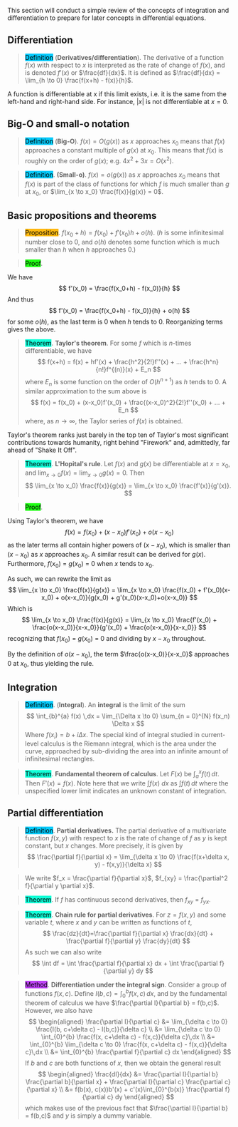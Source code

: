 This section will conduct a simple review of the concepts of integration and differentiation to prepare for later concepts in differential equations.

## Differentiation
> <span style="background-color: #03cafc; color: black;">Definition</span> (**Derivatives/differentiation**).
The derivative of a function $f(x)$ with respect to $x$ is interpreted as the rate of change of $f(x)$, and is denoted $f'(x)$ or $\frac{df}{dx}$.
It is defined as $\frac{df}{dx} = \lim_{h \to 0} \frac{f(x+h) - f(x)}{h}$.

A function is differentiable at x if this limit exists, i.e. it is the same from the left-hand and right-hand side. For instance, $|x|$ is not differentiable at $x = 0$.

## Big-O and small-o notation

> <span style="background-color: #03cafc; color: black;">Definition</span> (**Big-O**). $f(x) = O(g(x))$ as $x$ approaches $x_0$ means that $f(x)$ approaches a constant multiple of $g(x)$ at $x_0$. This means that $f(x)$ is roughly on the order of $g(x)$; e.g. $4x^2 + 3x = O(x^2)$.


> <span style="background-color: #03cafc; color: black;">Definition</span>. **(Small-o)**. $f(x) = o(g(x))$ as $x$ approaches $x_0$ means that $f(x)$ is part of the class of functions for which $f$ is much smaller than $g$ at $x_0$, or $\lim_{x \to x_0} \frac{f(x)}{g(x)} = 0$.

## Basic propositions and theorems

> <span style="background-color: #ffb812; color: black;">Proposition</span>. $f(x_0 + h) = f(x_0) +  f'(x_0)h + o(h)$. ($h$ is some infinitesimal number close to 0, and $o(h)$ denotes some function which is much smaller than $h$ when $h$ approaches 0.)

> <span style="background-color: #1eff12; color: black;">Proof</span>.

We have
$$
    f'(x_0) =  \frac{f(x_0+h) - f(x_0)}{h}
$$
And thus   
$$
    f'(x_0) = \frac{f(x_0+h) - f(x_0)}{h} + o(h)
$$
for some $o(h)$, as the last term is 0 when $h$ tends to 0. Reorganizing terms gives the above.

> <span style="background-color: #12ffd7; color: black;">Theorem</span>. **Taylor's theorem**. For some $f$ which is $n$-times differentiable, we have
$$
    f(x+h) = f(x) + hf'(x) + \frac{h^2}{2!}f''(x) + ... + \frac{h^n}{n!}f^{(n)}(x) + E_n
$$
> where $E_n$ is some function on the order of $O(h^{n+1})$ as $h$ tends to 0. A similar approximation to the sum above is
$$
f(x) = f(x_0) + (x-x_0)f'(x_0) + \frac{(x-x_0)^2}{2!}f''(x_0) + ... + E_n
$$
where, as $n \to \infty$, the Taylor series of $f(x)$ is obtained.

Taylor's theorem ranks just barely in the top ten of Taylor's most significant contributions towards humanity, right behind "Firework" and, admittedly, far ahead of "Shake It Off".

> <span style="background-color: #12ffd7; color: black;">Theorem</span>. **L'Hopital's rule**. Let $f(x)$ and $g(x)$ be differentiable at $x = x_0$, and $\lim_{x \to 0} f(x) = \lim_{x \to 0} g(x) = 0$. Then
$$
    \lim_{x \to x_0} \frac{f(x)}{g(x)} = \lim_{x \to x_0} \frac{f'(x)}{g'(x)}.
$$

> <span style="background-color: #1eff12; color: black;">Proof</span>.

Using Taylor's theorem, we have 
$$
    f(x) =  f(x_0) + (x-x_0)f'(x_0) +  o(x-x_0)
$$
as the later terms all contain higher powers of $(x-x_0)$, which is smaller than $(x-x_0)$ as $x$ approaches $x_0$. A similar result can be derived for $g(x)$.
Furthermore, $f(x_0)$ = $g(x_0)$ = 0 when $x$ tends to $x_0$.

As such, we can rewrite the limit as
$$
    \lim_{x \to x_0} \frac{f(x)}{g(x)} = \lim_{x \to x_0} \frac{f(x_0) + f'(x_0)(x-x_0) + o(x-x_0)}{g(x_0) + g'(x_0)(x-x_0)+o(x-x_0)}  
$$
Which is 
$$
    \lim_{x \to x_0} \frac{f(x)}{g(x)} = \lim_{x \to x_0} \frac{f'(x_0) + \frac{o(x-x_0)}{x-x_0}}{g'(x_0) + \frac{o(x-x_0)}{x-x_0}}  
$$
recognizing that $f(x_0)$ = $g(x_0)$ = 0 and dividing by $x-x_0$ throughout. 

By the definition of $o(x-x_0)$, the term $\frac{o(x-x_0)}{x-x_0}$ approaches 0 at $x_0$, thus yielding the rule.

## Integration

> <span style="background-color: #03cafc; color: black;">Definition</span>. (**Integral**). An **integral** is the limit of the sum 
$$
\int_{b}^{a} f(x) \,dx =  \lim_{\Delta x \to 0} \sum_{n = 0}^{N} f(x_n) \Delta x    
$$
> Where $f(x_i) = b + i\Delta x$. The special kind of integral studied in current-level calculus is the Riemann integral, which is the area under the curve, approached by sub-dividing the area into an infinite amount of infinitesimal rectangles.

> <span style="background-color: #12ffd7; color: black;">Theorem</span>. **Fundamental theorem of calculus**. Let $F(x)$ be $\int_{a}^{x} f(t) \,dt$. Then $F'(x) = f(x)$. Note here that we write $\int f(x) \ dx$ as $\int_{}^{} f(t) \,dt$ where the unspecified lower limit indicates an unknown constant of integration. 

## Partial differentiation

> <span style="background-color: #03cafc; color: black;">Definition</span>. **Partial derivatives.** The partial derivative of a multivariate function $f(x,y)$ with respect to $x$ is the rate of change of $f$ as $y$ is kept constant, but $x$ changes. More precisely, it is given by 
$$
    \frac{\partial f}{\partial x} = \lim_{\delta x \to 0} \frac{f(x+\delta x, y) - f(x,y)}{\delta x}
$$

> We write $f_x = \frac{\partial f}{\partial x}$, $f_{xy} = \frac{\partial^2 f}{\partial y \partial x}$.

> <span style="background-color: #12ffd7; color: black;">Theorem</span>. If $f$ has continuous second derivatives, then $f_{xy}$ = $f_{yx}$.

> <span style="background-color: #12ffd7; color: black;">Theorem</span>. **Chain rule for partial derivatives**. For $z=f(x,y)$ and some variable $t$, where $x$ and $y$ can be written as functions of $t$,
$$
\frac{dz}{dt}=\frac{\partial f}{\partial x} \frac{dx}{dt} + \frac{\partial f}{\partial y} \frac{dy}{dt}
$$
> As such we can also write
$$
\int df =  \int \frac{\partial f}{\partial x} dx + \int \frac{\partial f}{\partial y} dy
$$

> <span style="background-color: #bc42f5; color: black;">Method</span>. **Differentiation under the integral sign**. Consider a group of functions $f(x,c)$.
Define $I(b,c) = \int_{0}^{b } f(x,c) \,dx$, and by the fundamental theorem of calculus we have $\frac{\partial I}{\partial b} = f(b,c)$.
However, we also have 
$$
\begin{aligned}
\frac{\partial I}{\partial c} &= \lim_{\delta c \to 0} \frac{I(b, c+\delta c) - I(b,c)}{\delta c} \\
&= \lim_{\delta c \to 0} \int_{0}^{b} \frac{f(x, c+\delta c)  - f(x,c)}{\delta c}\,dx \\
&= \int_{0}^{b} \lim_{\delta c \to 0} \frac{f(x, c+\delta c)  - f(x,c)}{\delta c}\,dx \\
&= \int_{0}^{b} \frac{\partial f}{\partial c} dx
\end{aligned}
$$
> If $b$ and $c$ are both functions of $x$, then we obtain the general result
$$
\begin{aligned}
\frac{dI}{dx} &= \frac{\partial I}{\partial b} \frac{\partial b}{\partial x} + \frac{\partial I}{\partial c} \frac{\partial c}{\partial x} \\
&= f(b(x), c(x))b'(x) + c'(x)\int_{0}^{b(x)} \frac{\partial f}{\partial c} dy
\end{aligned}
$$
> which makes use of the previous fact that $\frac{\partial I}{\partial b} = f(b,c)$ and $y$ is simply a dummy variable.
